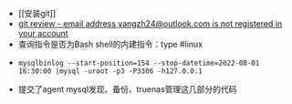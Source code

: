 - [[安装git]]
- [git review - email address yangzh24@outlook.com is not registered in your account](https://blog.csdn.net/qq_40484416/article/details/104984843)
- 查询指令是否为Bash shell的内建指令：type #linux
- ```
  mysqlbinlog --start-position=154 --stop-datetime=2022-08-01 16:30:00 |mysql -uroot -p3 -P3306 -h127.0.0.1
  ```
- 提交了agent mysql发现、备份、truenas管理这几部分的代码